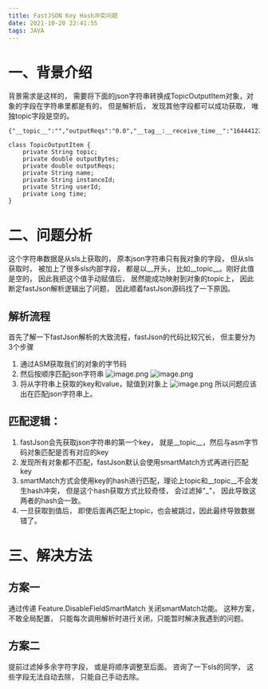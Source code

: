 ```yaml
---
title: FastJSON Key Hash冲突问题
date: 2021-10-20 22:41:55
tags: JAVA
---
```

# 一、背景介绍
背景需求是这样的， 需要将下面的json字符串转换成TopicOutputItem对象，对象的字段在字符串里都是有的， 但是解析后， 发现其他字段都可以成功获取， 唯独topic字段是空的。
```
{"__topic__":"","outputReqs":"0.0","__tag__:__receive_time__":"1644412388","__tag__:__user_defined_id__":"xxx","outputBytes":"0.0","userId":"xxxx","outputConvs":"0.0","instanceId":"xxx","__tag__:__hostname__":"xxx","name":"topicOutputItem","outputFailedReqs":"0.0","topic":"test","time":"1644412385458","logtime":1644412385,"__tag__:__path__":"","__tag__:__pack_id__":""}
```
```
class TopicOutputItem {
    private String topic;
    private double outputBytes;
    private double outputReqs;
    private String name;
    private String instanceId;
    private String userId;
    private Long time;
}
```
# 二、问题分析
这个字符串数据是从sls上获取的， 原本json字符串只有我对象的字段， 但从sls获取时， 被加上了很多sls内部字段， 都是以__开头， 比如__topic__。刚好此值是空的， 因此我把这个值手动赋值后， 居然能成功映射到对象的topic上， 因此断定fastJson解析逻辑出了问题， 因此顺着fastJson源码找了一下原因。

## 解析流程
首先了解一下fastJson解析的大致流程，fastJson的代码比较冗长， 但主要分为3个步骤
1. 通过ASM获取我们的对象的字节码
2.  然后按顺序匹配json字符串
![image.png](https://img.alicdn.com/imgextra/i3/O1CN01c87GSQ1XgykoBSkk2_!!6000000002954-2-tps-1500-495.png)
![image.png](https://img.alicdn.com/imgextra/i3/O1CN01rXk4hy1CBjnmBKGIk_!!6000000000043-2-tps-1500-437.png)
3. 将从字符串上获取的key和value，赋值到对象上
![image.png](https://img.alicdn.com/imgextra/i3/O1CN01KMixU71o9PBZndNfK_!!6000000005182-2-tps-976-670.png)
所以问题应该出在匹配json字符串上。

## 匹配逻辑：
1. fastJson会先获取json字符串的第一个key， 就是__topic__，然后与asm字节码对象匹配是否有对应的key
2. 发现所有对象都不匹配，fastJson默认会使用smartMatch方式再进行匹配key
3. smartMatch方式会使用key的hash进行匹配，理论上topic和__topic__不会发生hash冲突， 但是这个hash获取方式比较奇怪， 会过滤掉"_"， 因此导致这两者的hash会一致。
4. 一旦获取到值后， 即使后面再匹配上topic，也会被跳过，因此最终导致数据错了。

# 三、解决方法
## 方案一
通过传递 Feature.DisableFieldSmartMatch 关闭smartMatch功能。
这种方案， 不敢全局配置， 只能每次调用解析时进行关闭，只能暂时解决我遇到的问题。


## 方案二
提前过滤掉多余字符字段， 或是将顺序调整至后面。
咨询了一下sls的同学， 这些字段无法自动去除， 只能自己手动去除。
